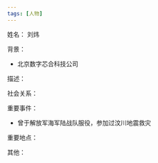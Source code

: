 ```yaml
---
tags: [人物]
---
```


姓名：
刘炜

背景：
- 北京数字芯合科技公司

描述：

社会关系：

重要事件：
- 曾于解放军海军陆战队服役，参加过汶川地震救灾

重要地点：

其他：
